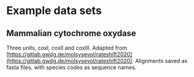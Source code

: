 Example data sets
=================

## Mammalian cytochrome oxydase

Three units, coxI, coxII and coxIII. Adapted from [https://gitlab.gwdg.de/molsysevol/rateshift2020](https://gitlab.gwdg.de/molsysevol/rateshift2020).
Alignments saved as fasta files, with species codes as sequence names.

